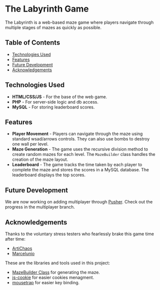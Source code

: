 # The Labyrinth Game

The Labyrinth is a web-based maze game where players navigate through multiple stages of mazes as quickly as possible.

## Table of Contents

- [Technologies Used](#technologies-used)
- [Features](#features)
- [Future Development](#future-development)
- [Acknowledgements](#acknowledgements)

## Technologies Used

- **HTML/CSS/JS** - For the base of the web game.
- **PHP** - For server-side logic and db access.
- **MySQL** - For storing leaderboard scores.

## Features

- **Player Movement** - Players can navigate through the maze using standard wsad/arrows controls. They can also use bombs to destroy one wall per level.
- **Maze Generation** - The game uses the recursive division method to create random mazes for each level. The `MazeBuilder` class handles the creation of the maze layout.
- **Leaderboard** - The game tracks the time taken by each player to complete the maze and stores the scores in a MySQL database. The leaderboard displays the top scores.

## Future Development

We are now working on adding multiplayer through [Pusher](https://pusher.com/). Check out the progress in the multiplayer branch.

## Acknowledgements

Thanks to the voluntary stress testers who fearlessly brake this game time after time:

- [ArtiChaos](https://github.com/ArtiFact-Code)
- [Marcelunio](https://github.com/Marcelunio)

These are the libraries and tools used in this project:

- [MazeBuilder Class](https://www.the-art-of-web.com/javascript/maze-generator/) for generating the maze.
- [js-cookie](https://github.com/js-cookie/js-cookie) for easier cookies menagment.
- [mousetrap](https://github.com/ccampbell/mousetrap) for easier key binding.
